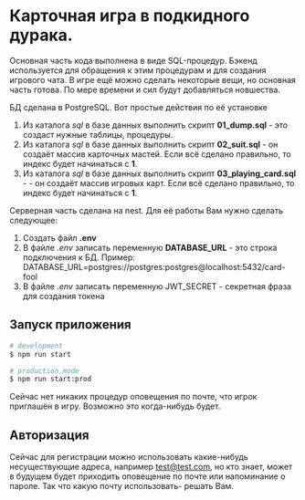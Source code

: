 # Карточная игра в подкидного дурака.

Основная часть кода выполнена в виде SQL-процедур. Бэкенд используется для обращения к этим процедурам и для создания игрового чата. В игре ещё можно сделать некоторые вещи, но основная часть готова. По мере времени и сил будут добавляться новшества.

БД сделана в PostgreSQL. Вот простые действия по её установке

1. Из каталога _sql_ в базе данных выполнить скрипт **01_dump.sql** - это создаст нужные таблицы, процедуры.
2. Из каталога _sql_ в базе данных выполнить скрипт **02_suit.sql** - он создаёт массив карточных мастей. Если всё сделано правильно, то индекс будет начинаться с **1**.
3. Из каталога _sql_ в базе данных выполнить скрипт **03_playing_card.sql** - - он создаёт массив игровых карт. Если всё сделано правильно, то индекс будет начинаться с **1**.

Серверная часть сделана на nest. Для её работы Вам нужно сделать следующее:

1. Создать файл **.env**
2. В файле _.env_ записать переменную **DATABASE_URL** - это строка подключения к БД. Пример: DATABASE_URL=postgres://postgres:postgres@localhost:5432/card-fool
3. В файле _.env_ записать переменную JWT_SECRET - секретная фраза для создания токена

## Запуск приложения

```bash
# development
$ npm run start

# production mode
$ npm run start:prod
```

Сейчас нет никаких процедур оповещения по почте, что игрок приглашён в игру. Возможно это когда-нибудь будет.

## Авторизация

Сейчас для регистрации можно использовать какие-нибудь несуществующие адреса, например test@test.com, но кто знает, может в будущем будет приходить оповещение по почте или напоминание о пароле. Так что какую почту использовать- решать Вам.
